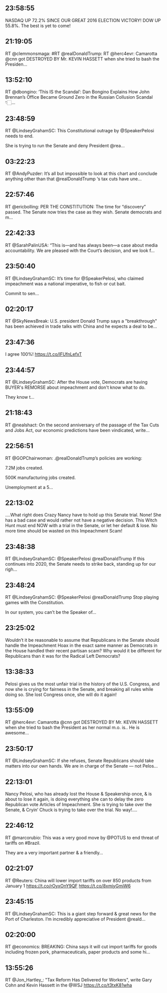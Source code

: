 ## 23:58:55
NASDAQ UP 72.2% SINCE OUR GREAT 2016 ELECTION VICTORY! DOW UP 55.8%. The best is yet to come!
## 21:19:05
RT @clemmonsmaga: #RT @realDonaldTrump: RT @herc4evr: Camarotta @cnn got DESTROYED BY Mr. KEVIN HASSETT when she tried to bash the Presiden…
## 13:52:10
RT @dbongino: ‘This IS the Scandal’: Dan Bongino Explains How John Brennan’s Office Became Ground Zero in the Russian Collusion Scandal 👇🏻…
## 23:48:59
RT @LindseyGrahamSC: This Constitutional outrage by @SpeakerPelosi needs to end.  

She is trying to run the Senate and deny President @rea…
## 03:22:23
RT @AndyPuzder: It’s all but impossible to look at this chart and conclude anything other than that ⁦@realDonaldTrump⁩ ‘s tax cuts have une…
## 22:57:46
RT @ericbolling: PER THE CONSTITUTION:
The time for “discovery” passed. 
The Senate now tries the case as they wish.
Senate democrats and m…
## 22:42:33
RT @SarahPalinUSA: “This is—and has always been—a case about media accountability.  We are pleased with the Court’s decision, and we look f…
## 23:50:40
RT @LindseyGrahamSC: It’s time for @SpeakerPelosi, who claimed impeachment was a national imperative, to fish or cut bait.  

Commit to sen…
## 02:20:17
RT @SkyNewsBreak: U.S. president Donald Trump says a "breakthrough" has been achieved in trade talks with China and he expects a deal to be…
## 23:47:36
I agree 100%! https://t.co/lFUfnLefxT
## 23:44:57
RT @LindseyGrahamSC: After the House vote, Democrats are having BUYER's REMORSE about impeachment and don't know what to do.  

They know t…
## 21:18:43
RT @nealshact: On the second anniversary of the passage of the Tax Cuts and Jobs Act, our economic predictions have been vindicated, write…
## 22:56:51
RT @GOPChairwoman: .@realDonaldTrump’s policies are working:
 
7.2M jobs created. 
 
500K manufacturing jobs created.
 
Unemployment at a 5…
## 22:13:02
....What right does Crazy Nancy have to hold up this Senate trial. None! She has a bad case and would rather not have a negative decision. This Witch Hunt must end NOW with a trial in the Senate, or let her default &amp; lose. No more time should be wasted on this Impeachment Scam!
## 23:48:38
RT @LindseyGrahamSC: @SpeakerPelosi @realDonaldTrump If this continues into 2020, the Senate needs to strike back, standing up for our righ…
## 23:48:24
RT @LindseyGrahamSC: @SpeakerPelosi @realDonaldTrump Stop playing games with the Constitution.

In our system, you can’t be the Speaker of…
## 23:25:02
Wouldn’t it be reasonable to assume that Republicans in the Senate should handle the Impeachment Hoax in the exact same manner as Democrats in the House handled their recent partisan scam? Why would it be different for Republicans than it was for the Radical Left Democrats?
## 13:38:33
Pelosi gives us the most unfair trial in the history of the U.S. Congress, and now she is crying for fairness in the Senate, and breaking all rules while doing so. She lost Congress once, she will do it again!
## 13:55:09
RT @herc4evr: Camarotta @cnn got DESTROYED BY Mr. KEVIN HASSETT when she tried to bash the President as her normal m.o. is..  He is awesome…
## 23:50:17
RT @LindseyGrahamSC: If she refuses, Senate Republicans should take matters into our own hands.  We are in charge of the Senate — not Pelos…
## 22:13:01
Nancy Pelosi, who has already lost the House &amp; Speakership once, &amp; is about to lose it again, is doing everything she can to delay the zero Republican vote Articles of Impeachment. She is trying to take over the Senate, &amp; Cryin’ Chuck is trying to take over the trial. No way!....
## 22:46:12
RT @marcorubio: This was a very good move by @POTUS⁩ to end threat of tariffs on #Brazil. 

They are a very important partner &amp; a friendly…
## 02:21:07
RT @Reuters: China will lower import tariffs on over 850 products from January 1 https://t.co/rOyxOnY9QF https://t.co/8xmiyGmiW6
## 23:45:15
RT @LindseyGrahamSC: This is a giant step forward &amp; great news for the Port of Charleston.  I’m incredibly appreciative of President @reald…
## 02:20:00
RT @economics: BREAKING: China says it will cut import tariffs for goods including frozen pork, pharmaceuticals, paper products and some hi…
## 13:55:26
RT @Jon_Hartley_: "Tax Reform Has Delivered for Workers", write Gary Cohn and Kevin Hassett in the @WSJ https://t.co/t3txK81wha
